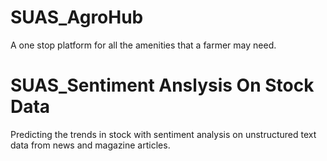# SUAS_AgroHub
A one stop platform for all the amenities that a farmer may need. 
# SUAS_Sentiment Anslysis On Stock Data
Predicting the trends in stock with sentiment analysis on unstructured text data from news and magazine articles.
